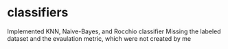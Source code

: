 # classifiers
Implemented KNN, Naive-Bayes, and Rocchio classifier
Missing the labeled dataset and the evaulation metric, which were not created by me
